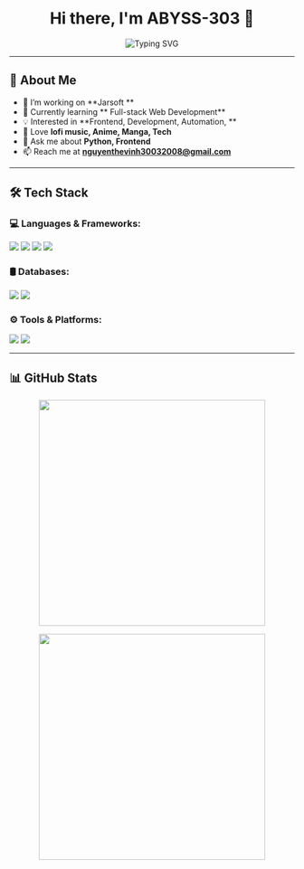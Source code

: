 <h1 align="center">Hi there, I'm ABYSS-303 👋</h1>

<p align="center">
  <img src="https://readme-typing-svg.demolab.com?font=Fira+Code&weight=500&size=22&pause=1000&color=00FF00&center=true&vCenter=true&width=500&lines=Software+Developer;Tech+Enthusiast;Anime+%2F+Manga+Lover;High+School+Student" alt="Typing SVG" />
</p>

---

## 🚀 About Me

- 🔭 I’m working on **Jarsoft **  
- 🌱 Currently learning ** Full-stack Web Development**  
- 💡 Interested in **Frontend,  Development, Automation, **  
- 🎸 Love **lofi music, Anime, Manga, Tech**  
- 💬 Ask me about **Python, Frontend**  
- 📫 Reach me at **nguyenthevinh30032008@gmail.com**  

---

## 🛠️ Tech Stack

### 💻 Languages & Frameworks:
<p>
  <img src="https://img.shields.io/badge/Python-3776AB?style=for-the-badge&logo=python&logoColor=white" />
  <img src="https://img.shields.io/badge/Node.js-339933?style=for-the-badge&logo=node.js&logoColor=white" />
  <img src="https://img.shields.io/badge/React-61DAFB?style=for-the-badge&logo=react&logoColor=black" />
  <img src="https://img.shields.io/badge/Flask-000000?style=for-the-badge&logo=flask&logoColor=white" />
</p>

### 🛢️ Databases:
<p>
  <img src="https://img.shields.io/badge/MySQL-4479A1?style=for-the-badge&logo=mysql&logoColor=white" />
  <img src="https://img.shields.io/badge/MongoDB-47A248?style=for-the-badge&logo=mongodb&logoColor=white" />
</p>

### ⚙️ Tools & Platforms:
<p>
  <img src="https://img.shields.io/badge/Linux-FCC624?style=for-the-badge&logo=linux&logoColor=black" />
  <img src="https://img.shields.io/badge/GitHub-181717?style=for-the-badge&logo=github&logoColor=white" />
</p>

---

## 📊 GitHub Stats

<p align="center">
  <img src="https://github-readme-stats.vercel.app/api?username=ABYSS-303&show_icons=true&theme=radical" width="400px" />
</p>

<p align="center">
  <img src="https://github-readme-stats.vercel.app/api/top-langs/?username=ABYSS-303&layout=compact&theme=radical" width="400px" />
</p>

